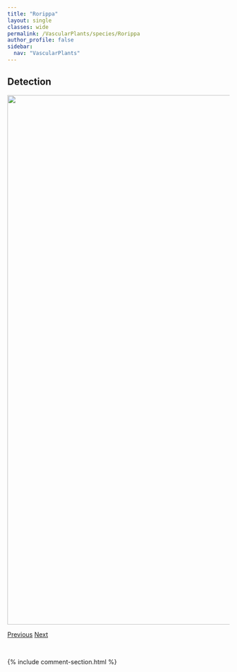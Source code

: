 ```yaml
---
title: "Rorippa"
layout: single
classes: wide
permalink: /VascularPlants/species/Rorippa
author_profile: false
sidebar:
  nav: "VascularPlants"
---
```


<h2>Detection</h2>

<a href="https://drive.google.com/uc?export=view&id=174t7QqS2EGqjg0Mme235Cn28DwOi9HWc">
<img src="https://drive.google.com/uc?export=view&id=174t7QqS2EGqjg0Mme235Cn28DwOi9HWc" height = "1200" width = "800">
</a>


<a href="/DevelopmentWebsite/VascularPlants/species/RibesTriste" class="pagination--pager" title="Ribes triste">Previous</a> <a href="/DevelopmentWebsite/VascularPlants/species/RorippaPalustris" class="pagination--pager" title="Rorippa palustris">Next</a>

<p>&nbsp;</p>

{% include comment-section.html %}

